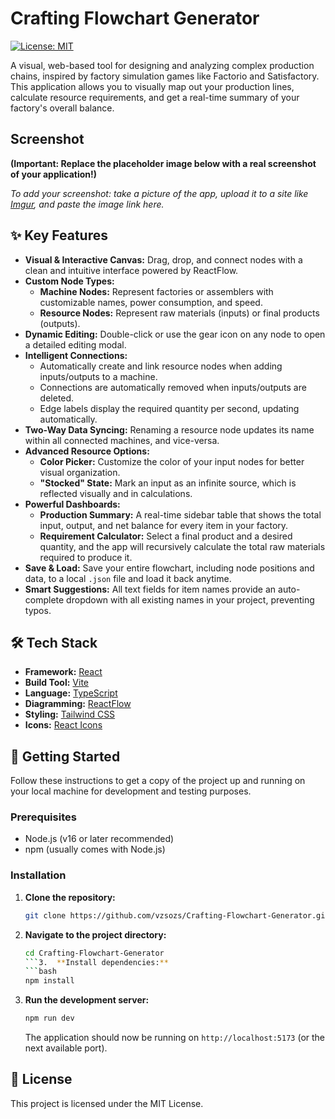 # Crafting Flowchart Generator

[![License: MIT](https://img.shields.io/badge/License-MIT-yellow.svg)](https://opensource.org/licenses/MIT)

A visual, web-based tool for designing and analyzing complex production chains, inspired by factory simulation games like Factorio and Satisfactory. This application allows you to visually map out your production lines, calculate resource requirements, and get a real-time summary of your factory's overall balance.

## Screenshot

**(Important: Replace the placeholder image below with a real screenshot of your application!)**



*To add your screenshot: take a picture of the app, upload it to a site like [Imgur](https://imgur.com/), and paste the image link here.*

## ✨ Key Features

*   **Visual & Interactive Canvas:** Drag, drop, and connect nodes with a clean and intuitive interface powered by ReactFlow.
*   **Custom Node Types:**
    *   **Machine Nodes:** Represent factories or assemblers with customizable names, power consumption, and speed.
    *   **Resource Nodes:** Represent raw materials (inputs) or final products (outputs).
*   **Dynamic Editing:** Double-click or use the gear icon on any node to open a detailed editing modal.
*   **Intelligent Connections:**
    *   Automatically create and link resource nodes when adding inputs/outputs to a machine.
    *   Connections are automatically removed when inputs/outputs are deleted.
    *   Edge labels display the required quantity per second, updating automatically.
*   **Two-Way Data Syncing:** Renaming a resource node updates its name within all connected machines, and vice-versa.
*   **Advanced Resource Options:**
    *   **Color Picker:** Customize the color of your input nodes for better visual organization.
    *   **"Stocked" State:** Mark an input as an infinite source, which is reflected visually and in calculations.
*   **Powerful Dashboards:**
    *   **Production Summary:** A real-time sidebar table that shows the total input, output, and net balance for every item in your factory.
    *   **Requirement Calculator:** Select a final product and a desired quantity, and the app will recursively calculate the total raw materials required to produce it.
*   **Save & Load:** Save your entire flowchart, including node positions and data, to a local `.json` file and load it back anytime.
*   **Smart Suggestions:** All text fields for item names provide an auto-complete dropdown with all existing names in your project, preventing typos.

## 🛠️ Tech Stack

*   **Framework:** [React](https://reactjs.org/)
*   **Build Tool:** [Vite](https://vitejs.dev/)
*   **Language:** [TypeScript](https://www.typescriptlang.org/)
*   **Diagramming:** [ReactFlow](https://reactflow.dev/)
*   **Styling:** [Tailwind CSS](https://tailwindcss.com/)
*   **Icons:** [React Icons](https://react-icons.github.io/react-icons/)

## 🚀 Getting Started

Follow these instructions to get a copy of the project up and running on your local machine for development and testing purposes.

### Prerequisites

*   Node.js (v16 or later recommended)
*   npm (usually comes with Node.js)

### Installation

1.  **Clone the repository:**
    ```bash
    git clone https://github.com/vzsozs/Crafting-Flowchart-Generator.git
    ```
2.  **Navigate to the project directory:**
    ```bash
    cd Crafting-Flowchart-Generator
    ```3.  **Install dependencies:**
    ```bash
    npm install
    ```
4.  **Run the development server:**
    ```bash
    npm run dev
    ```
    The application should now be running on `http://localhost:5173` (or the next available port).

## 📄 License

This project is licensed under the MIT License.
